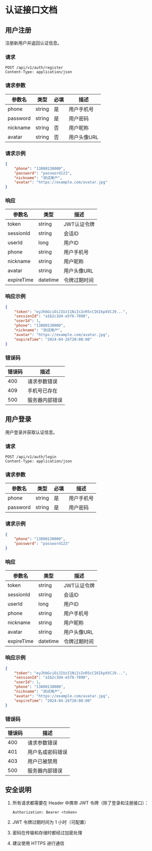 # 认证接口文档

## 用户注册

注册新用户并返回认证信息。

### 请求

```http
POST /api/v1/auth/register
Content-Type: application/json
```

### 请求参数

| 参数名 | 类型 | 必填 | 描述 |
|--------|------|------|------|
| phone | string | 是 | 用户手机号 |
| password | string | 是 | 用户密码 |
| nickname | string | 否 | 用户昵称 |
| avatar | string | 否 | 用户头像URL |

### 请求示例

```json
{
    "phone": "13800138000",
    "password": "password123",
    "nickname": "测试用户",
    "avatar": "https://example.com/avatar.jpg"
}
```

### 响应

| 参数名 | 类型 | 描述 |
|--------|------|------|
| token | string | JWT认证令牌 |
| sessionId | string | 会话ID |
| userId | long | 用户ID |
| phone | string | 用户手机号 |
| nickname | string | 用户昵称 |
| avatar | string | 用户头像URL |
| expireTime | datetime | 令牌过期时间 |

### 响应示例

```json
{
    "token": "eyJhbGciOiJIUzI1NiIsInR5cCI6IkpXVCJ9...",
    "sessionId": "a1b2c3d4-e5f6-7890",
    "userId": 1,
    "phone": "13800138000",
    "nickname": "测试用户",
    "avatar": "https://example.com/avatar.jpg",
    "expireTime": "2024-04-26T20:00:00"
}
```

### 错误码

| 错误码 | 描述 |
|--------|------|
| 400 | 请求参数错误 |
| 409 | 手机号已存在 |
| 500 | 服务器内部错误 |

## 用户登录

用户登录并获取认证信息。

### 请求

```http
POST /api/v1/auth/login
Content-Type: application/json
```

### 请求参数

| 参数名 | 类型 | 必填 | 描述 |
|--------|------|------|------|
| phone | string | 是 | 用户手机号 |
| password | string | 是 | 用户密码 |

### 请求示例

```json
{
    "phone": "13800138000",
    "password": "password123"
}
```

### 响应

| 参数名 | 类型 | 描述 |
|--------|------|------|
| token | string | JWT认证令牌 |
| sessionId | string | 会话ID |
| userId | long | 用户ID |
| phone | string | 用户手机号 |
| nickname | string | 用户昵称 |
| avatar | string | 用户头像URL |
| expireTime | datetime | 令牌过期时间 |

### 响应示例

```json
{
    "token": "eyJhbGciOiJIUzI1NiIsInR5cCI6IkpXVCJ9...",
    "sessionId": "a1b2c3d4-e5f6-7890",
    "userId": 1,
    "phone": "13800138000",
    "nickname": "测试用户",
    "avatar": "https://example.com/avatar.jpg",
    "expireTime": "2024-04-26T20:00:00"
}
```

### 错误码

| 错误码 | 描述 |
|--------|------|
| 400 | 请求参数错误 |
| 401 | 用户名或密码错误 |
| 403 | 用户已被禁用 |
| 500 | 服务器内部错误 |

## 安全说明

1. 所有请求都需要在 Header 中携带 JWT 令牌（除了登录和注册接口）：
   ```
   Authorization: Bearer <token>
   ```

2. JWT 令牌过期时间为 1 小时（可配置）

3. 密码在传输和存储时都经过加密处理

4. 建议使用 HTTPS 进行通信 